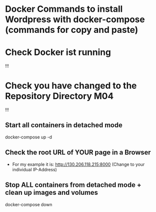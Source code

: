 # Docker Commands to install Wordpress with docker-compose (commands for copy and paste)

# Check Docker ist running
!!!

# Check you have changed to the Repository Directory M04
!!!

## Start all containers in detached mode
docker-compose up -d

## Check the root URL of YOUR page in a Browser
- For my example it is: http://130.206.118.215:8000 (Change to your individual IP-Address)

## Stop ALL containers from detached mode + clean up images and volumes
docker-compose down
